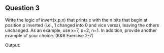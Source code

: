 ## Question 3

Write the logic of invert(x,p,n) that prints x with the n bits that begin at position p inverted (i.e., 1 changed into 0 and vice versa), leaving the others unchanged. As an example, use x=7, p=2, n=1. In addition, provide another example of your choice. (K&R Exercise 2-7) 

Output:
